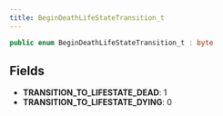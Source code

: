 ```yaml
---
title: BeginDeathLifeStateTransition_t
---
```


```csharp
public enum BeginDeathLifeStateTransition_t : byte
```

## Fields

- **TRANSITION_TO_LIFESTATE_DEAD**: 1
- **TRANSITION_TO_LIFESTATE_DYING**: 0

